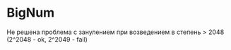 # BigNum 
Не решена проблема с занулением при возведением в степень > 2048 (2^2048 - ok, 2^2049 - fail)